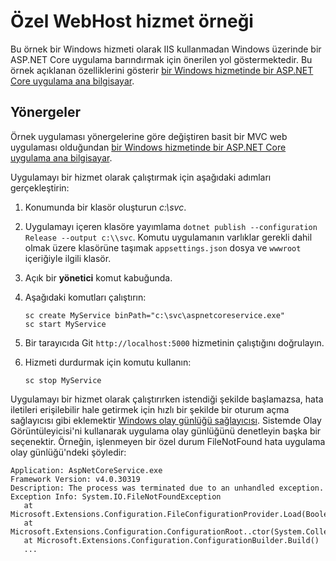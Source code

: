 # <a name="custom-webhost-service-sample"></a>Özel WebHost hizmet örneği

Bu örnek bir Windows hizmeti olarak IIS kullanmadan Windows üzerinde bir ASP.NET Core uygulama barındırmak için önerilen yol göstermektedir. Bu örnek açıklanan özelliklerini gösterir [bir Windows hizmetinde bir ASP.NET Core uygulama ana bilgisayar](https://docs.microsoft.com/aspnet/core/host-and-deploy/windows-service).

## <a name="instructions"></a>Yönergeler

Örnek uygulaması yönergelerine göre değiştiren basit bir MVC web uygulaması olduğundan [bir Windows hizmetinde bir ASP.NET Core uygulama ana bilgisayar](https://docs.microsoft.com/aspnet/core/host-and-deploy/windows-service).

Uygulamayı bir hizmet olarak çalıştırmak için aşağıdaki adımları gerçekleştirin:

1. Konumunda bir klasör oluşturun *c:\svc*.

1. Uygulamayı içeren klasöre yayımlama `dotnet publish --configuration Release --output c:\\svc`. Komutu uygulamanın varlıklar gerekli dahil olmak üzere klasörüne taşımak `appsettings.json` dosya ve `wwwroot` içeriğiyle ilgili klasör.

1. Açık bir **yönetici** komut kabuğunda.

1. Aşağıdaki komutları çalıştırın:

   ```console
   sc create MyService binPath="c:\svc\aspnetcoreservice.exe"
   sc start MyService
   ```

1. Bir tarayıcıda Git `http://localhost:5000` hizmetinin çalıştığını doğrulayın.

1. Hizmeti durdurmak için komutu kullanın:

   ```console
   sc stop MyService
   ```

Uygulamayı bir hizmet olarak çalıştırırken istendiği şekilde başlamazsa, hata iletileri erişilebilir hale getirmek için hızlı bir şekilde bir oturum açma sağlayıcısı gibi eklemektir [Windows olay günlüğü sağlayıcısı](https://docs.microsoft.com/aspnet/core/fundamentals/logging/index#eventlog). Sistemde Olay Görüntüleyicisi'ni kullanarak uygulama olay günlüğünü denetleyin başka bir seçenektir. Örneğin, işlenmeyen bir özel durum FileNotFound hata uygulama olay günlüğü'ndeki şöyledir:

```console
Application: AspNetCoreService.exe
Framework Version: v4.0.30319
Description: The process was terminated due to an unhandled exception.
Exception Info: System.IO.FileNotFoundException
   at Microsoft.Extensions.Configuration.FileConfigurationProvider.Load(Boolean)
   at Microsoft.Extensions.Configuration.ConfigurationRoot..ctor(System.Collections.Generic.IList`1<Microsoft.Extensions.Configuration.IConfigurationProvider>)
   at Microsoft.Extensions.Configuration.ConfigurationBuilder.Build()
   ...
```
